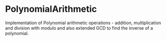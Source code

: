 # PolynomialArithmetic

Implementation of Polynomial arithmetic operations - addition, multiplication and division with modulo and also extended GCD to find the inverse of a polynomial.
